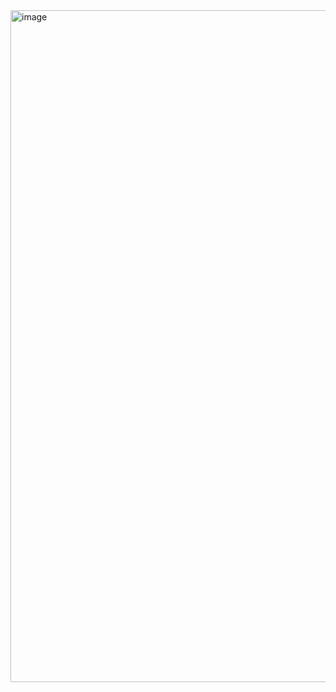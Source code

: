 <img width="1919" height="1075" alt="image" src="https://github.com/user-attachments/assets/b9950a19-2dc9-4a43-a78c-03c27897a693" />
